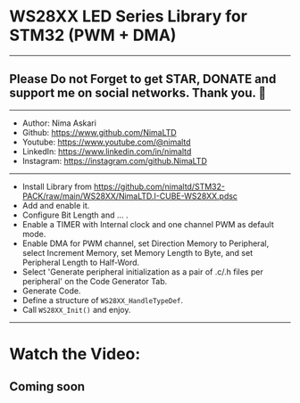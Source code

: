 # WS28XX LED Series Library for STM32 (PWM + DMA)  
---  
## Please Do not Forget to get STAR, DONATE and support me on social networks. Thank you. :sparkling_heart:  
---   
-  Author:     Nima Askari  
-  Github:     https://www.github.com/NimaLTD
-  Youtube:    https://www.youtube.com/@nimaltd  
-  LinkedIn:   https://www.linkedin.com/in/nimaltd  
-  Instagram:  https://instagram.com/github.NimaLTD
---
* Install Library from https://github.com/nimaltd/STM32-PACK/raw/main/WS28XX/NimaLTD.I-CUBE-WS28XX.pdsc
* Add and enable it.
* Configure Bit Length and ... .
* Enable a TIMER with Internal clock and one channel PWM as default mode.
* Enable DMA for PWM channel, set Direction Memory to Peripheral, select Increment Memory, set Memory Length to Byte, and set Peripheral Length to Half-Word.
* Select 'Generate peripheral initialization as a pair of .c/.h files per peripheral' on the Code Generator Tab.
* Generate Code.
* Define a structure of `WS28XX_HandleTypeDef`.
* Call `WS28XX_Init()` and enjoy.
---
# Watch the Video:
## Coming soon



